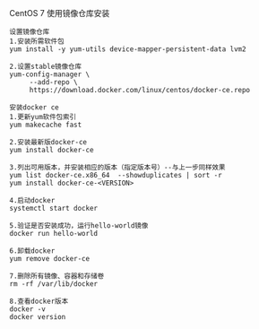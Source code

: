 CentOS 7
使用镜像仓库安装

    设置镜像仓库
    1.安装所需软件包
    yum install -y yum-utils device-mapper-persistent-data lvm2

    2.设置stable镜像仓库
    yum-config-manager \
         --add-repo \
         https://download.docker.com/linux/centos/docker-ce.repo

    安装docker ce
    1.更新yum软件包索引
    yum makecache fast

    2.安装最新版docker-ce
    yum install docker-ce

    3.列出可用版本，并安装相应的版本（指定版本号）--与上一步同样效果
    yum list docker-ce.x86_64  --showduplicates | sort -r
    yum install docker-ce-<VERSION>

    4.启动docker
    systemctl start docker

    5.验证是否安装成功，运行hello-world镜像
    docker run hello-world

    6.卸载docker
    yum remove docker-ce

    7.删除所有镜像、容器和存储卷
    rm -rf /var/lib/docker

    8.查看docker版本
    docker -v
    docker version

